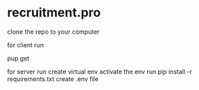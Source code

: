 # recruitment.pro

clone the repo to your computer

for client run

pup get

for server run 
create virtual env
activate the env
run pip install -r requirements.txt
create .env file
